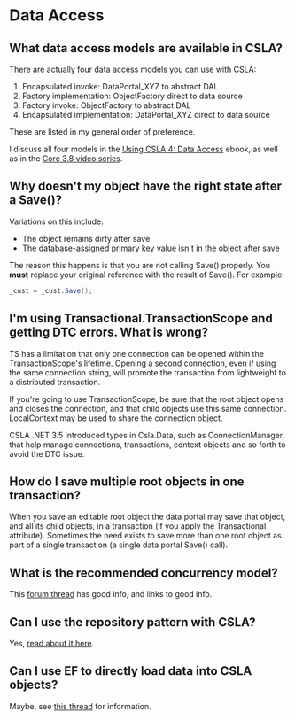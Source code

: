 # Data Access

## What data access models are available in CSLA?

There are actually four data access models you can use with CSLA:

1. Encapsulated invoke: DataPortal_XYZ to abstract DAL
2. Factory implementation: ObjectFactory direct to data source
3. Factory invoke: ObjectFactory to abstract DAL
4. Encapsulated implementation: DataPortal_XYZ direct to data source

These are listed in my general order of preference.

I discuss all four models in the [Using CSLA 4: Data Access](http://store.lhotka.net/Default.aspx?tabid=1560&ProductID=22) ebook, as well as in the [Core 3.8 video series](http://store.lhotka.net/Default.aspx?tabid=1560&ProductID=18).

## Why doesn't my object have the right state after a Save()?

Variations on this include:

* The object remains dirty after save
* The database-assigned primary key value isn't in the object after save

The reason this happens is that you are not calling Save() properly. You **must** replace your original reference with the result of Save(). For example:

```c#
_cust = _cust.Save();
```

## I'm using Transactional.TransactionScope and getting DTC errors. What is wrong?

TS has a limitation that only one connection can be opened within the TransactionScope's lifetime.  Opening a second connection, even if using the same connection string, will promote the transaction from lightweight to a distributed transaction.

If you're going to use TransactionScope, be sure that the root object opens and closes the connection, and that child objects use this same connection.  LocalContext may be used to share the connection object.

CSLA .NET 3.5 introduced types in Csla.Data, such as ConnectionManager, that help manage connections, transactions, context objects and so forth to avoid the DTC issue.

## How do I save multiple root objects in one transaction?

When you save an editable root object the data portal may save that object, and all its child objects, in a transaction (if you apply the Transactional attribute). Sometimes the need exists to save more than one root object as part of a single transaction (a single data portal Save() call).

<!-- [read more...](SaveMultipleRootObjects) -->

## What is the recommended concurrency model?

This [forum thread](https://cslanet.com/old-forum/5290.html) has good info, and links to good info.

## Can I use the repository pattern with CSLA?

Yes, [read about it here](https://cslanet.com/old-forum/9085.html).

## Can I use EF to directly load data into CSLA objects?

Maybe, see [this thread](https://cslanet.com/old-forum/9586.html) for information.
